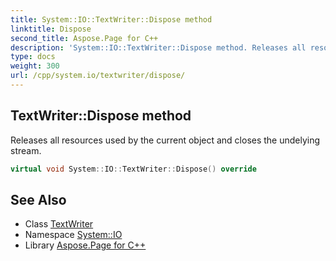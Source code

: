```yaml
---
title: System::IO::TextWriter::Dispose method
linktitle: Dispose
second_title: Aspose.Page for C++
description: 'System::IO::TextWriter::Dispose method. Releases all resources used by the current object and closes the undelying stream in C++.'
type: docs
weight: 300
url: /cpp/system.io/textwriter/dispose/
---
```

## TextWriter::Dispose method


Releases all resources used by the current object and closes the undelying stream.

```cpp
virtual void System::IO::TextWriter::Dispose() override
```

## See Also

* Class [TextWriter](../)
* Namespace [System::IO](../../)
* Library [Aspose.Page for C++](../../../)
